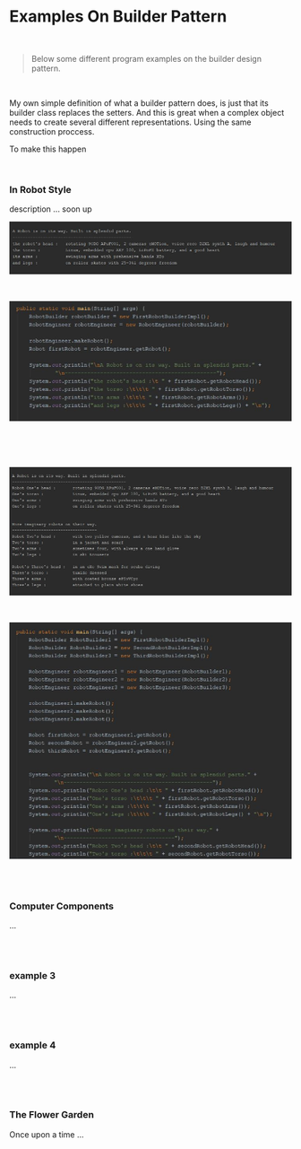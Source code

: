 # Examples On Builder Pattern

<br>

> Below some different program examples on the builder design pattern. 

<br>

My own simple definition of what a builder pattern does, is just that its builder class replaces the setters. And this is great when a complex object needs to create several different representations. Using the same construction proccess.  

To make this happen 

<br>


### In Robot Style

description ... soon up

![promt on a robot](/images/aRobotOnWay.jpg) 

<br>

![promt on robot code](/images/soutFirstRobotBuilderImpl.jpg) 

<br>
<br>
<br>

![promt on robots](/images/RobotsOnWay.jpg)

<br>

![promt on robots' code](/images/soutRobotsOnWay.jpg)

<br>
<br>


### Computer Components

...

<br>
<br>


### example 3

...

<br>
<br>


### example 4

...

<br>
<br>


### The Flower Garden

Once upon a time ...
